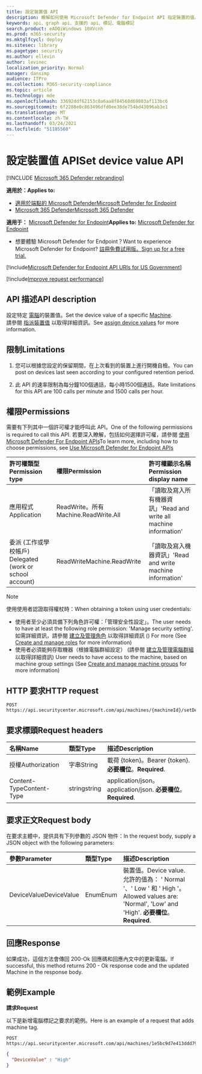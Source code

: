 ```yaml
---
title: 設定裝置值 API
description: 瞭解如何使用 Microsoft Defender for Endpoint API 指定裝置的值。
keywords: api、graph api、支援的 api、標記、電腦標記
search.product: eADQiWindows 10XVcnh
ms.prod: m365-security
ms.mktglfcycl: deploy
ms.sitesec: library
ms.pagetype: security
ms.author: ellevin
author: levinec
localization_priority: Normal
manager: dansimp
audience: ITPro
ms.collection: M365-security-compliance
ms.topic: article
ms.technology: mde
ms.openlocfilehash: 33692ddf62153c0a6aa8f84568d69803af113bc6
ms.sourcegitcommit: 6f2288e0c863496dfd0ee38de754bd43096ab3e1
ms.translationtype: MT
ms.contentlocale: zh-TW
ms.lasthandoff: 03/24/2021
ms.locfileid: "51185560"
---
```

# <a name="set-device-value-api"></a><span data-ttu-id="e97b2-104">設定裝置值 API</span><span class="sxs-lookup"><span data-stu-id="e97b2-104">Set device value API</span></span>

[!INCLUDE [Microsoft 365 Defender rebranding](../../includes/microsoft-defender.md)]

<span data-ttu-id="e97b2-105">**適用於：**</span><span class="sxs-lookup"><span data-stu-id="e97b2-105">**Applies to:**</span></span>
- [<span data-ttu-id="e97b2-106">適用於端點的 Microsoft Defender</span><span class="sxs-lookup"><span data-stu-id="e97b2-106">Microsoft Defender for Endpoint</span></span>](https://go.microsoft.com/fwlink/p/?linkid=2154037)
- [<span data-ttu-id="e97b2-107">Microsoft 365 Defender</span><span class="sxs-lookup"><span data-stu-id="e97b2-107">Microsoft 365 Defender</span></span>](https://go.microsoft.com/fwlink/?linkid=2118804)

<span data-ttu-id="e97b2-108">**適用于：** [Microsoft Defender for Endpoint](https://go.microsoft.com/fwlink/?linkid=2154037)</span><span class="sxs-lookup"><span data-stu-id="e97b2-108">**Applies to:** [Microsoft Defender for Endpoint](https://go.microsoft.com/fwlink/?linkid=2154037)</span></span>

- <span data-ttu-id="e97b2-109">想要體驗 Microsoft Defender for Endpoint？</span><span class="sxs-lookup"><span data-stu-id="e97b2-109">Want to experience Microsoft Defender for Endpoint?</span></span> [<span data-ttu-id="e97b2-110">註冊免費試用版。</span><span class="sxs-lookup"><span data-stu-id="e97b2-110">Sign up for a free trial.</span></span>](https://www.microsoft.com/microsoft-365/windows/microsoft-defender-atp?ocid=docs-wdatp-exposedapis-abovefoldlink) 

[!include[Microsoft Defender for Endpoint API URIs for US Government](../../includes/microsoft-defender-api-usgov.md)]

[!include[Improve request performance](../../includes/improve-request-performance.md)]


## <a name="api-description"></a><span data-ttu-id="e97b2-111">API 描述</span><span class="sxs-lookup"><span data-stu-id="e97b2-111">API description</span></span>

<span data-ttu-id="e97b2-112">設定特定 [電腦](machine.md)的裝置值。</span><span class="sxs-lookup"><span data-stu-id="e97b2-112">Set the device value of a specific [Machine](machine.md).</span></span><br>
<span data-ttu-id="e97b2-113">請參閱 [指派裝置值](tvm-assign-device-value.md) 以取得詳細資訊。</span><span class="sxs-lookup"><span data-stu-id="e97b2-113">See [assign device values](tvm-assign-device-value.md) for more information.</span></span>

## <a name="limitations"></a><span data-ttu-id="e97b2-114">限制</span><span class="sxs-lookup"><span data-stu-id="e97b2-114">Limitations</span></span>

1. <span data-ttu-id="e97b2-115">您可以根據您設定的保留期間，在上次看到的裝置上進行開機自檢。</span><span class="sxs-lookup"><span data-stu-id="e97b2-115">You can post on devices last seen according to your configured retention period.</span></span>

2. <span data-ttu-id="e97b2-116">此 API 的速率限制為每分鐘100個通話，每小時1500個通話。</span><span class="sxs-lookup"><span data-stu-id="e97b2-116">Rate limitations for this API are 100 calls per minute and 1500 calls per hour.</span></span>


## <a name="permissions"></a><span data-ttu-id="e97b2-117">權限</span><span class="sxs-lookup"><span data-stu-id="e97b2-117">Permissions</span></span>

<span data-ttu-id="e97b2-118">需要有下列其中一個許可權才能呼叫此 API。</span><span class="sxs-lookup"><span data-stu-id="e97b2-118">One of the following permissions is required to call this API.</span></span> <span data-ttu-id="e97b2-119">若要深入瞭解，包括如何選擇許可權，請參閱 [使用 Microsoft Defender For Endpoint APIs](apis-intro.md)</span><span class="sxs-lookup"><span data-stu-id="e97b2-119">To learn more, including how to choose permissions, see [Use Microsoft Defender for Endpoint APIs](apis-intro.md)</span></span>

<span data-ttu-id="e97b2-120">許可權類型</span><span class="sxs-lookup"><span data-stu-id="e97b2-120">Permission type</span></span> |    <span data-ttu-id="e97b2-121">權限</span><span class="sxs-lookup"><span data-stu-id="e97b2-121">Permission</span></span>    |    <span data-ttu-id="e97b2-122">許可權顯示名稱</span><span class="sxs-lookup"><span data-stu-id="e97b2-122">Permission display name</span></span>
:---|:---|:---
<span data-ttu-id="e97b2-123">應用程式</span><span class="sxs-lookup"><span data-stu-id="e97b2-123">Application</span></span> |    <span data-ttu-id="e97b2-124">ReadWrite。所有</span><span class="sxs-lookup"><span data-stu-id="e97b2-124">Machine.ReadWrite.All</span></span> |    <span data-ttu-id="e97b2-125">「讀取及寫入所有機器資訊」</span><span class="sxs-lookup"><span data-stu-id="e97b2-125">'Read and write all machine information'</span></span>
<span data-ttu-id="e97b2-126">委派 (工作或學校帳戶) </span><span class="sxs-lookup"><span data-stu-id="e97b2-126">Delegated (work or school account)</span></span> | <span data-ttu-id="e97b2-127">ReadWrite</span><span class="sxs-lookup"><span data-stu-id="e97b2-127">Machine.ReadWrite</span></span> | <span data-ttu-id="e97b2-128">「讀取及寫入機器資訊」</span><span class="sxs-lookup"><span data-stu-id="e97b2-128">'Read and write machine information'</span></span>

>[!Note]
> <span data-ttu-id="e97b2-129">使用使用者認證取得權杖時：</span><span class="sxs-lookup"><span data-stu-id="e97b2-129">When obtaining a token using user credentials:</span></span>
>
>- <span data-ttu-id="e97b2-130">使用者至少必須具備下列角色許可權：「管理安全性設定」。</span><span class="sxs-lookup"><span data-stu-id="e97b2-130">The user needs to have at least the following role permission: 'Manage security setting'.</span></span> <span data-ttu-id="e97b2-131">如需詳細資訊，請參閱 [建立及管理角色](user-roles.md) 以取得詳細資訊 () </span><span class="sxs-lookup"><span data-stu-id="e97b2-131">For more  (See [Create and manage roles](user-roles.md) for more information)</span></span>
>- <span data-ttu-id="e97b2-132">使用者必須能夠存取機器（根據電腦群組設定） (請參閱 [建立及管理電腦群組](machine-groups.md) 以取得詳細資訊) </span><span class="sxs-lookup"><span data-stu-id="e97b2-132">User needs to have access to the machine, based on machine group settings (See [Create and manage machine groups](machine-groups.md) for more information)</span></span>

## <a name="http-request"></a><span data-ttu-id="e97b2-133">HTTP 要求</span><span class="sxs-lookup"><span data-stu-id="e97b2-133">HTTP request</span></span>

```http
POST https://api.securitycenter.microsoft.com/api/machines/{machineId}/setDeviceValue
```

## <a name="request-headers"></a><span data-ttu-id="e97b2-134">要求標頭</span><span class="sxs-lookup"><span data-stu-id="e97b2-134">Request headers</span></span>

<span data-ttu-id="e97b2-135">名稱</span><span class="sxs-lookup"><span data-stu-id="e97b2-135">Name</span></span> | <span data-ttu-id="e97b2-136">類型</span><span class="sxs-lookup"><span data-stu-id="e97b2-136">Type</span></span> | <span data-ttu-id="e97b2-137">描述</span><span class="sxs-lookup"><span data-stu-id="e97b2-137">Description</span></span>
:---|:---|:---
<span data-ttu-id="e97b2-138">授權</span><span class="sxs-lookup"><span data-stu-id="e97b2-138">Authorization</span></span> | <span data-ttu-id="e97b2-139">字串</span><span class="sxs-lookup"><span data-stu-id="e97b2-139">String</span></span> | <span data-ttu-id="e97b2-140">載荷 {token}。</span><span class="sxs-lookup"><span data-stu-id="e97b2-140">Bearer {token}.</span></span> <span data-ttu-id="e97b2-141">**必要欄位**。</span><span class="sxs-lookup"><span data-stu-id="e97b2-141">**Required**.</span></span>
<span data-ttu-id="e97b2-142">Content-Type</span><span class="sxs-lookup"><span data-stu-id="e97b2-142">Content-Type</span></span> | <span data-ttu-id="e97b2-143">string</span><span class="sxs-lookup"><span data-stu-id="e97b2-143">string</span></span> | <span data-ttu-id="e97b2-144">application/json。</span><span class="sxs-lookup"><span data-stu-id="e97b2-144">application/json.</span></span> <span data-ttu-id="e97b2-145">**必要欄位**。</span><span class="sxs-lookup"><span data-stu-id="e97b2-145">**Required**.</span></span>

## <a name="request-body"></a><span data-ttu-id="e97b2-146">要求正文</span><span class="sxs-lookup"><span data-stu-id="e97b2-146">Request body</span></span>

<span data-ttu-id="e97b2-147">在要求主體中，提供具有下列參數的 JSON 物件：</span><span class="sxs-lookup"><span data-stu-id="e97b2-147">In the request body, supply a JSON object with the following parameters:</span></span>

<span data-ttu-id="e97b2-148">參數</span><span class="sxs-lookup"><span data-stu-id="e97b2-148">Parameter</span></span> |    <span data-ttu-id="e97b2-149">類型</span><span class="sxs-lookup"><span data-stu-id="e97b2-149">Type</span></span>    | <span data-ttu-id="e97b2-150">描述</span><span class="sxs-lookup"><span data-stu-id="e97b2-150">Description</span></span>
:---|:---|:---
<span data-ttu-id="e97b2-151">DeviceValue</span><span class="sxs-lookup"><span data-stu-id="e97b2-151">DeviceValue</span></span> |    <span data-ttu-id="e97b2-152">Enum</span><span class="sxs-lookup"><span data-stu-id="e97b2-152">Enum</span></span> |    <span data-ttu-id="e97b2-153">裝置值。</span><span class="sxs-lookup"><span data-stu-id="e97b2-153">Device value.</span></span> <span data-ttu-id="e97b2-154">允許的值為： ' Normal '、' Low ' 和 ' High '。</span><span class="sxs-lookup"><span data-stu-id="e97b2-154">Allowed values are: 'Normal', 'Low' and 'High'.</span></span> <span data-ttu-id="e97b2-155">**必要欄位**。</span><span class="sxs-lookup"><span data-stu-id="e97b2-155">**Required**.</span></span>

## <a name="response"></a><span data-ttu-id="e97b2-156">回應</span><span class="sxs-lookup"><span data-stu-id="e97b2-156">Response</span></span>

<span data-ttu-id="e97b2-157">如果成功，這個方法會傳回 200-Ok 回應碼和回應內文中的更新電腦。</span><span class="sxs-lookup"><span data-stu-id="e97b2-157">If successful, this method returns 200 - Ok response code and the updated Machine in the response body.</span></span>

## <a name="example"></a><span data-ttu-id="e97b2-158">範例</span><span class="sxs-lookup"><span data-stu-id="e97b2-158">Example</span></span>

<span data-ttu-id="e97b2-159">**請求**</span><span class="sxs-lookup"><span data-stu-id="e97b2-159">**Request**</span></span>

<span data-ttu-id="e97b2-160">以下是新增電腦標記之要求的範例。</span><span class="sxs-lookup"><span data-stu-id="e97b2-160">Here is an example of a request that adds machine tag.</span></span>

```http
POST https://api.securitycenter.microsoft.com/api/machines/1e5bc9d7e413ddd7902c2932e418702b84d0cc07/setDeviceValue
```

```json
{
  "DeviceValue" : "High"
}
```
